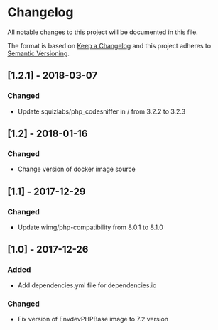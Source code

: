 # Changelog

All notable changes to this project will be documented in this file.

The format is based on [Keep a Changelog](http://keepachangelog.com/en/1.0.0/)
and this project adheres to [Semantic Versioning](http://semver.org/spec/v2.0.0.html).

## [1.2.1] - 2018-03-07

### Changed

- Update squizlabs/php_codesniffer in / from 3.2.2 to 3.2.3

## [1.2] - 2018-01-16

### Changed

- Change version of docker image source

## [1.1] - 2017-12-29

### Changed

- Update wimg/php-compatibility from 8.0.1 to 8.1.0

## [1.0] - 2017-12-26

### Added

- Add dependencies.yml file for dependencies.io

### Changed

- Fix version of EnvdevPHPBase image to 7.2 version
